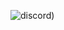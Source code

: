 ![discord](https://cdn.discordapp.com/attachments/953164229739966484/1079896765131669585/SUhe26k.gif))
